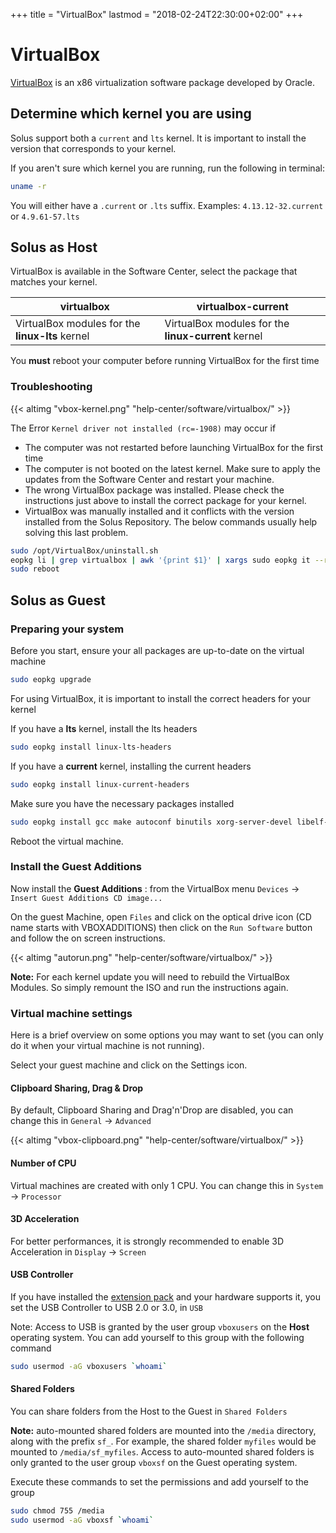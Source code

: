 +++
title = "VirtualBox"
lastmod = "2018-02-24T22:30:00+02:00"
+++
# VirtualBox

[VirtualBox](https://virtualbox.org) is an x86 virtualization software package developed by Oracle.

## Determine which kernel you are using

Solus support both a `current` and `lts` kernel. It is important to install the version that corresponds to your kernel.

If you aren't sure which kernel you are running, run the following in terminal:

``` bash
uname -r
```

You will either have a `.current` or `.lts` suffix. Examples: `4.13.12-32.current` or `4.9.61-57.lts`

## Solus as Host

VirtualBox is available in the Software Center, select the package that matches your kernel.

virtualbox | virtualbox-current
----- | -----
VirtualBox modules for the **linux-lts** kernel | VirtualBox modules for the **linux-current** kernel

You **must** reboot your computer before running VirtualBox for the first time

### Troubleshooting

{{< altimg "vbox-kernel.png" "help-center/software/virtualbox/" >}}

The Error `Kernel driver not installed (rc=-1908)` may occur if

- The computer was not restarted before launching VirtualBox for the first time
- The computer is not booted on the latest kernel. Make sure to apply the updates from the Software Center and restart your machine.
- The wrong VirtualBox package was installed. Please check the instructions just above to install the correct package for your kernel.
- VirtualBox was manually installed and it conflicts with the version installed from the Solus Repository. The below commands usually help solving this last problem.

``` bash
sudo /opt/VirtualBox/uninstall.sh
eopkg li | grep virtualbox | awk '{print $1}' | xargs sudo eopkg it --reinstall
sudo reboot
```

## Solus as Guest

### Preparing your system
Before you start, ensure your all packages are up-to-date on the virtual machine

``` bash
sudo eopkg upgrade
```

For using VirtualBox, it is important to install the correct headers for your kernel

If you have a **lts** kernel, install the lts headers

``` bash
sudo eopkg install linux-lts-headers
```

If you have a **current** kernel, installing the current headers

``` bash
sudo eopkg install linux-current-headers
```

Make sure you have the necessary packages installed

``` bash
sudo eopkg install gcc make autoconf binutils xorg-server-devel libelf-devel
```

Reboot the virtual machine.

### Install the Guest Additions
Now install the **Guest Additions** : from the VirtualBox menu `Devices` -> `Insert Guest Additions CD image...`

On the guest Machine, open `Files` and click on the optical drive icon (CD name starts with VBOXADDITIONS) then click on the `Run Software` button and follow the on screen instructions.

{{< altimg "autorun.png" "help-center/software/virtualbox/" >}}

**Note:** For each kernel update you will need to rebuild the VirtualBox Modules. So simply remount the ISO and run the instructions again.

### Virtual machine settings
Here is a brief overview on some options you may want to set (you can only do it when your virtual machine is not running).

Select your guest machine and click on the Settings icon.

#### Clipboard Sharing,  Drag & Drop
By default, Clipboard Sharing and Drag'n'Drop are disabled, you can change this in `General` -> `Advanced`

{{< altimg "vbox-clipboard.png" "help-center/software/virtualbox/" >}}

#### Number of CPU
Virtual machines are created with only 1 CPU. You can change this in
`System` -> `Processor`

#### 3D Acceleration
For better performances, it is strongly recommended to enable 3D Acceleration in `Display` -> `Screen`

#### USB Controller
If you have installed the [extension pack](https://www.virtualbox.org/manual/ch01.html#intro-installing) and your hardware supports it, you set the USB Controller to USB 2.0 or 3.0,  in `USB`

Note: Access to USB is granted by the user group `vboxusers` on the **Host** operating system. You can add yourself to this group with the following command

``` bash
sudo usermod -aG vboxusers `whoami`
```

#### Shared Folders
You can share folders from the Host to the Guest in `Shared Folders`

**Note:** auto-mounted shared folders are mounted into the `/media` directory, along with the prefix `sf_`. For example, the shared folder `myfiles` would be mounted to `/media/sf_myfiles`. Access to auto-mounted shared folders is only granted to the user group `vboxsf` on the Guest operating system.

Execute these commands to set the permissions and add yourself to the group
``` bash
sudo chmod 755 /media
sudo usermod -aG vboxsf `whoami`
```

